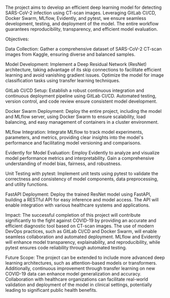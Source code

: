 The project aims to develop an efficient deep learning model for detecting SARS-CoV-2 infection using CT-scan images. Leveraging GitLab CI/CD, Docker Swarm, MLflow, Evidently, and pytest, we ensure seamless development, testing, and deployment of the model. The entire workflow guarantees reproducibility, transparency, and efficient model evaluation.

Objectives:

Data Collection: Gather a comprehensive dataset of SARS-CoV-2 CT-scan images from Kaggle, ensuring diverse and balanced samples.

Model Development: Implement a Deep Residual Network (ResNet) architecture, taking advantage of its skip connections to facilitate efficient learning and avoid vanishing gradient issues. Optimize the model for image classification tasks using transfer learning techniques.

GitLab CI/CD Setup: Establish a robust continuous integration and continuous deployment pipeline using GitLab CI/CD. Automated testing, version control, and code review ensure consistent model development.

Docker Swarm Deployment: Deploy the entire project, including the model and MLflow server, using Docker Swarm to ensure scalability, load balancing, and easy management of containers in a cluster environment.

MLflow Integration: Integrate MLflow to track model experiments, parameters, and metrics, providing clear insights into the model's performance and facilitating model versioning and comparisons.

Evidently for Model Evaluation: Employ Evidently to analyze and visualize model performance metrics and interpretability. Gain a comprehensive understanding of model bias, fairness, and robustness.

Unit Testing with pytest: Implement unit tests using pytest to validate the correctness and consistency of model components, data preprocessing, and utility functions.

FastAPI Deployment: Deploy the trained ResNet model using FastAPI, building a RESTful API for easy inference and model access. The API will enable integration with various healthcare systems and applications.

Impact:
The successful completion of this project will contribute significantly to the fight against COVID-19 by providing an accurate and efficient diagnostic tool based on CT-scan images. The use of modern DevOps practices, such as GitLab CI/CD and Docker Swarm, will enable seamless collaboration and automated deployment. MLflow and Evidently will enhance model transparency, explainability, and reproducibility, while pytest ensures code reliability through automated testing.

Future Scope:
The project can be extended to include more advanced deep learning architectures, such as attention-based models or transformers. Additionally, continuous improvement through transfer learning on new COVID-19 data can enhance model generalization and accuracy. Collaboration with healthcare organizations can facilitate real-world validation and deployment of the model in clinical settings, potentially leading to significant public health benefits.